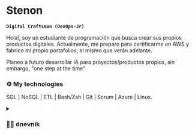 # Stenon
**`Digital Craftsman (DevOps-Jr)`**

Hola!, soy un estudiante de programación que busca crear sus propios productos digitales.
Actualmente, me preparo para certificarme en AWS y fabrico mi propio portafolios, el mismo que verán adelante.

Planeo a futuro desarrollar IA para proyectos/productos propios, sin embargo, "one step at the time"



### ⚙ My technologies
SQL | NoSQL | ETL | Bash/Zsh | Git | Scrum | Azure | Linux.
 
 
<details>
  <summary><h3>👨‍💻 dnevnik </summary></h3>
  Me apasiona el mundo de la computación, desde pequeño estudiaba por cuenta propia el funcionamiento de un computador
  tratando de comprender esa caja negra, que creaba a mis ojos, magia a partir de simple electricidad corriendo por sus venas.
  
  De pequeño soñaba con tener un arduino y crear algún despropocito de aparato para trastear.
  
  A día de hoy, quiero desempeñarme en el mundo laboral de la programacion para plasmar mi propia imaginacion en un producto final
  
 

  
